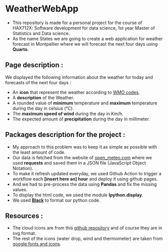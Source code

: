 # WeatherWebApp
- This repository is made for a personal project for the course of HAX712X: Software development for data science, 1st year Master of Statistics and Data science.
- As the name States we are going to create a web application for weather forecast in Montpellier where we will forecast the next four days using **Quarto**.
## Page description : 
We displayed the following information about the weather for today and forecasts of the next four days :
- An **icon** that represent the weather according to [WMO codes](https://www.umr-cnrm.fr/dbfastex/tablesOMM/index.html).
 - A **description** of the Weather.
  - A rounded value of **minimum** temperature and **maximum** temperature during the day in celsius (°C).
  - The **maximum speed of wind** during the day in Km/h.
  - The expected amount of **precipitation** during the day in millimeter.
## Packages description for the project : 
- My approach to this problem was to keep it as simple as possible with the least amount of code.
- Our data is fetched from the website of [open_meteo.com](https://open-meteo.com/en/docs/meteofrance-api) where we used **requests** and saved them in a JSON file (JavaScript Object Notation).
- To make it refresh updated everyday, we used Github Action to trigger a workflow each **[insert here an] hour** and deploy it using github pages.
- And we had to pre-process the data using **Pandas** and fix the missing values.
- To display the html code, we used the module **Ipython.display**.
- We used **[Black](https://github.com/psf/black)** to format our python code.
## Resources :  
- The cloud icons are from this [github repository](https://github.com/erikflowers/weather-icons) and of course they are in svg format.
- The rest of the icons (water drop, wind and thermometer) are taken from [google fonts and icons](https://fonts.google.com/icons).
